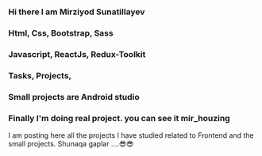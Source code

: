 ### Hi there  I am Mirziyod Sunatillayev     
### Html, Css, Bootstrap, Sass
### Javascript, ReactJs, Redux-Toolkit 
### Tasks, Projects,
### Small projects are Android studio
### Finally I'm doing real project. you can see it mir_houzing

I am posting here all the projects I have studied related to Frontend and the small projects. Shunaqa gaplar ....😎😎



